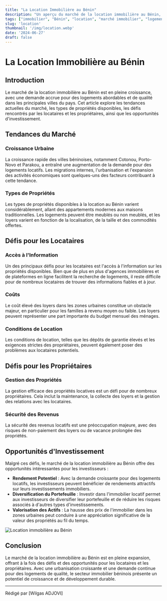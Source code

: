 ```yaml
---
title: "La Location Immobilière au Bénin"
description: "Un aperçu du marché de la location immobilière au Bénin, des tendances actuelles aux défis et opportunités pour les locataires et les propriétaires."
tags: ["immobilier", "Bénin", "location", "marché immobilier", "logement", "propriété"]
slug: 'location'
thumbnail: '/img/location.webp'
date: '2024-06-27'
draft: false
---
```


# La Location Immobilière au Bénin

## Introduction

Le marché de la location immobilière au Bénin est en pleine croissance, avec une demande accrue pour des logements abordables et de qualité dans les principales villes du pays. Cet article explore les tendances actuelles du marché, les types de propriétés disponibles, les défis rencontrés par les locataires et les propriétaires, ainsi que les opportunités d'investissement.

## Tendances du Marché

### Croissance Urbaine

La croissance rapide des villes béninoises, notamment Cotonou, Porto-Novo et Parakou, a entraîné une augmentation de la demande pour des logements locatifs. Les migrations internes, l'urbanisation et l'expansion des activités économiques sont quelques-uns des facteurs contribuant à cette tendance.

### Types de Propriétés

Les types de propriétés disponibles à la location au Bénin varient considérablement, allant des appartements modernes aux maisons traditionnelles. Les logements peuvent être meublés ou non meublés, et les loyers varient en fonction de la localisation, de la taille et des commodités offertes.

## Défis pour les Locataires

### Accès à l'Information

Un des principaux défis pour les locataires est l'accès à l'information sur les propriétés disponibles. Bien que de plus en plus d'agences immobilières et de plateformes en ligne facilitent la recherche de logements, il reste difficile pour de nombreux locataires de trouver des informations fiables et à jour.

### Coûts

Le coût élevé des loyers dans les zones urbaines constitue un obstacle majeur, en particulier pour les familles à revenu moyen ou faible. Les loyers peuvent représenter une part importante du budget mensuel des ménages.

### Conditions de Location

Les conditions de location, telles que les dépôts de garantie élevés et les exigences strictes des propriétaires, peuvent également poser des problèmes aux locataires potentiels.

## Défis pour les Propriétaires

### Gestion des Propriétés

La gestion efficace des propriétés locatives est un défi pour de nombreux propriétaires. Cela inclut la maintenance, la collecte des loyers et la gestion des relations avec les locataires.

### Sécurité des Revenus

La sécurité des revenus locatifs est une préoccupation majeure, avec des risques de non-paiement des loyers ou de vacance prolongée des propriétés.

## Opportunités d'Investissement

Malgré ces défis, le marché de la location immobilière au Bénin offre des opportunités intéressantes pour les investisseurs :

- **Rendement Potentiel** : Avec la demande croissante pour des logements locatifs, les investisseurs peuvent bénéficier de rendements attractifs sur leurs investissements immobiliers.
- **Diversification du Portefeuille** : Investir dans l'immobilier locatif permet aux investisseurs de diversifier leur portefeuille et de réduire les risques associés à d'autres types d'investissements.
- **Valorisation des Actifs** : La hausse des prix de l'immobilier dans les zones urbaines peut conduire à une appréciation significative de la valeur des propriétés au fil du temps.

<div class="flex justify-center my-8">
  <img src="/img/villa-et-maison-a-vendre-a-cotonou-benin.webp" alt="Location immobilière au Bénin" class="max-w-full h-auto border-2 border-gray-300 shadow-lg rounded-lg"/>
</div>

## Conclusion

Le marché de la location immobilière au Bénin est en pleine expansion, offrant à la fois des défis et des opportunités pour les locataires et les propriétaires. Avec une urbanisation croissante et une demande continue pour des logements de qualité, le secteur immobilier béninois présente un potentiel de croissance et de développement durable.


---

Rédigé par [Wilgas ADJOVI]
